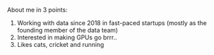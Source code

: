 About me in 3 points:

1. Working with data since 2018 in fast-paced startups (mostly as the founding member of the data team)
2. Interested in making GPUs go brrr..
3. Likes cats, cricket and running
